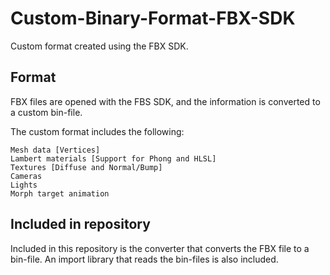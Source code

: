 # Custom-Binary-Format-FBX-SDK
Custom format created using the FBX SDK. 

## Format 
FBX files are opened with the FBS SDK, and the information is converted to a custom bin-file.  

The custom format includes the following:

    Mesh data [Vertices]
    Lambert materials [Support for Phong and HLSL]
    Textures [Diffuse and Normal/Bump]
    Cameras
    Lights
    Morph target animation

## Included in repository
Included in this repository is the converter that converts the FBX file to a bin-file. An import library that reads the bin-files is also included.
